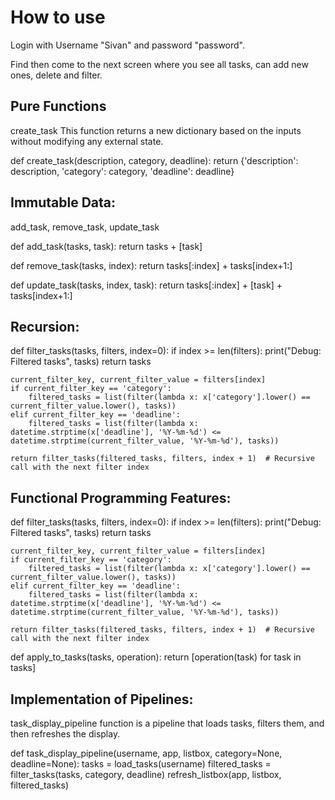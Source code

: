 # How to use

Login with Username "Sivan" and password "password".

Find then come to the next screen where you see all tasks, can add new ones, delete and filter.

## Pure Functions

create_task 
This function returns a new dictionary based on the inputs without modifying any external state.

def create_task(description, category, deadline):
    return {'description': description, 'category': category, 'deadline': deadline}


## Immutable Data:

add_task, remove_task, update_task


def add_task(tasks, task):
    return tasks + [task]

def remove_task(tasks, index):
    return tasks[:index] + tasks[index+1:]

def update_task(tasks, index, task):
    return tasks[:index] + [task] + tasks[index+1:]

## Recursion:

def filter_tasks(tasks, filters, index=0):
    if index >= len(filters):
        print("Debug: Filtered tasks", tasks)
        return tasks

    current_filter_key, current_filter_value = filters[index]
    if current_filter_key == 'category':
        filtered_tasks = list(filter(lambda x: x['category'].lower() == current_filter_value.lower(), tasks))
    elif current_filter_key == 'deadline':
        filtered_tasks = list(filter(lambda x: datetime.strptime(x['deadline'], '%Y-%m-%d') <= datetime.strptime(current_filter_value, '%Y-%m-%d'), tasks))

    return filter_tasks(filtered_tasks, filters, index + 1)  # Recursive call with the next filter index


## Functional Programming Features:

def filter_tasks(tasks, filters, index=0):
    if index >= len(filters):
        print("Debug: Filtered tasks", tasks)
        return tasks

    current_filter_key, current_filter_value = filters[index]
    if current_filter_key == 'category':
        filtered_tasks = list(filter(lambda x: x['category'].lower() == current_filter_value.lower(), tasks))
    elif current_filter_key == 'deadline':
        filtered_tasks = list(filter(lambda x: datetime.strptime(x['deadline'], '%Y-%m-%d') <= datetime.strptime(current_filter_value, '%Y-%m-%d'), tasks))

    return filter_tasks(filtered_tasks, filters, index + 1)  # Recursive call with the next filter index



def apply_to_tasks(tasks, operation):
    return [operation(task) for task in tasks]


## Implementation of Pipelines:

task_display_pipeline function is a pipeline that loads tasks, filters them, and then refreshes the display.


def task_display_pipeline(username, app, listbox, category=None, deadline=None):
    tasks = load_tasks(username)
    filtered_tasks = filter_tasks(tasks, category, deadline)
    refresh_listbox(app, listbox, filtered_tasks)
